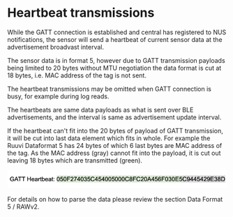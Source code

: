 # Heartbeat transmissions

While the GATT connection is established and central has registered to NUS notifications, the sensor will send a heartbeat of current sensor data at the advertisement broadvast interval.

The sensor data is in format 5, however due to GATT transmission payloads being limited to 20 bytes without MTU negotiation the data format is cut at 18 bytes, i.e. MAC address of the tag is not sent. 

The heartbeat transmissions may be omitted when GATT connection is busy, for example during log reads. 

The heartbeats are same data payloads as what is sent over BLE advertisements, and the interval is same as advertisement update interval. 

If the heartbeat can't fit into the 20 bytes of payload of GATT transmission, it will be cut into last data element which fits in whole. For example the Ruuvi Dataformat 5 has 24 bytes of which 6 last bytes are MAC address of the tag.  As the MAC address \(gray\) cannot fit into the payload, it is cut out leaving 18 bytes which are transmitted \(green\).

![Heartbeat data cut to 18 bytes](../../../.gitbook/assets/image%20%288%29.png)

For details on how to parse the data please review the section Data Format 5 / RAWv2.

